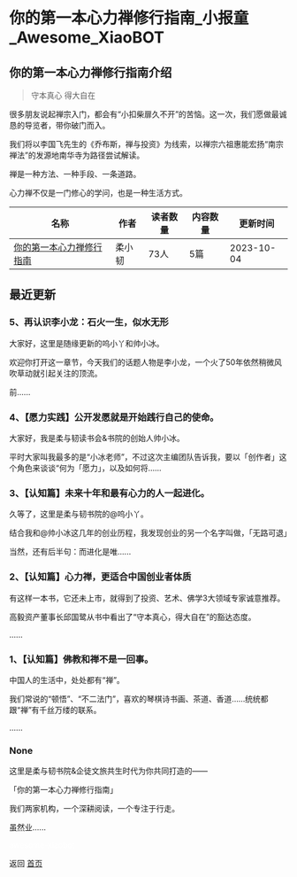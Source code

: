 # 你的第一本心力禅修行指南_小报童_Awesome_XiaoBOT

## 你的第一本心力禅修行指南介绍
> 守本真心 得大自在    
    
很多朋友说起禅宗入门，都会有“小扣柴扉久不开”的苦恼。这一次，我们愿做最诚恳的导览者，带你破门而入。    
    
我们将以李国飞先生的《乔布斯，禅与投资》为线索，以禅宗六祖惠能宏扬“南宗禅法”的发源地南华寺为路径尝试解读。    
    
禅是一种方法、一种手段、一条道路。    
    
心力禅不仅是一门修心的学问，也是一种生活方式。  
  


|名称|作者|读者数量|内容数量|更新时间|
|---|---|---|---|---|
|[你的第一本心力禅修行指南](https://xiaobot.net/p/meditation?refer=0b133df9-27dc-423b-8101-639049001c13)|柔小韧|73人|5篇|2023-10-04|

## 最近更新
### 5、再认识李小龙：石火一生，似水无形

大家好，这里是随缘更新的呜小丫和帅小冰。

欢迎你打开这一章节，今天我们的话题人物是李小龙，一个火了50年依然稍微风吹草动就引起关注的顶流。

前......

### 4、【愿力实践】公开发愿就是开始践行自己的使命。

大家好，我是柔与韧读书会&书院的创始人帅小冰。

平时大家叫我最多的是“小冰老师”，不过这次主编团队告诉我，要以「创作者」这个角色来谈谈“何为「愿力」，以及如何将......

### 3、【认知篇】未来十年和最有心力的人一起进化。

久等了，这里是柔与韧书院的@呜小丫。

结合我和@帅小冰这几年的创业历程，我发现创业的另一个名字叫做，「无路可退」

当然，还有后半句：而进化是唯......

### 2、【认知篇】心力禅，更适合中国创业者体质

有这样一本书，它还未上市，就得到了投资、艺术、佛学3大领域专家诚意推荐。

高毅资产董事长邱国鹭从书中看出了“守本真心，得大自在”的豁达态度。

......

### 1、【认知篇】佛教和禅不是一回事。

中国人的生活中，处处都有“禅”。

我们常说的“顿悟”、“不二法门”，喜欢的琴棋诗书画、茶道、香道……统统都跟“禅”有千丝万缕的联系。

......

### None

这里是柔与韧书院&企徒文旅共生时代为你共同打造的——

「你的第一本心力禅修行指南」

我们两家机构，一个深耕阅读，一个专注于行走。

虽然业......


<a href="https://github.com/Reno9527/awesome-xiaobot" style="color: white; text-decoration: none;">awesome-xiaobot</a>

返回 [首页](../README.md)
